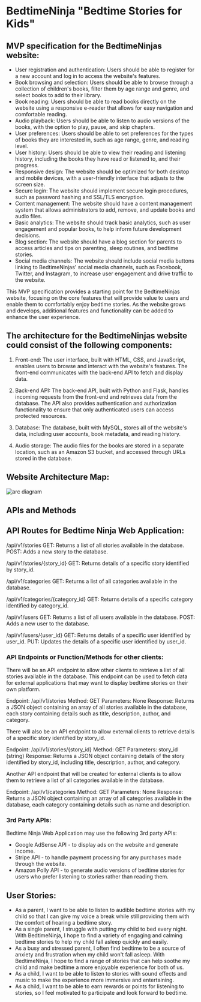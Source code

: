 # BedtimeNinja "Bedtime Stories for Kids"
## MVP specification for the BedtimeNinjas website:
* User registration and authentication: Users should be able to register for a new account and log in to access the website's features.
* Book browsing and selection: Users should be able to browse through a collection of children's books, filter them by age range and genre, and select books to add to their library.
* Book reading: Users should be able to read books directly on the website using a responsive e-reader that allows for easy navigation and comfortable reading.
* Audio playback: Users should be able to listen to audio versions of the books, with the option to play, pause, and skip chapters.
* User preferences: Users should be able to set preferences for the types of books they are interested in, such as age range, genre, and reading level.
* User history: Users should be able to view their reading and listening history, including the books they have read or listened to, and their progress.
* Responsive design: The website should be optimized for both desktop and mobile devices, with a user-friendly interface that adjusts to the screen size.
* Secure login: The website should implement secure login procedures, such as password hashing and SSL/TLS encryption.
* Content management: The website should have a content management system that allows administrators to add, remove, and update books and audio files.
* Basic analytics: The website should track basic analytics, such as user engagement and popular books, to help inform future development decisions.
* Blog section: The website should have a blog section for parents to access articles and tips on parenting, sleep routines, and bedtime stories.
* Social media channels: The website should include social media buttons linking to BedtimeNinjas' social media channels, such as Facebook, Twitter, and Instagram, to increase user engagement and drive traffic to the website.

This MVP specification provides a starting point for the BedtimeNinjas website, focusing on the core features that will provide value to users and enable them to comfortably enjoy bedtime stories. As the website grows and develops, additional features and functionality can be added to enhance the user experience.

## The architecture for the BedtimeNinjas website could consist of the following components:

1. Front-end: The user interface, built with HTML, CSS, and JavaScript, enables users to browse and interact with the website's features. The front-end communicates with the back-end API to fetch and display data.

2. Back-end API: The back-end API, built with Python and Flask, handles incoming requests from the front-end and retrieves data from the database. The API also provides authentication and authorization functionality to ensure that only authenticated users can access protected resources.

3. Database: The database, built with MySQL, stores all of the website's data, including user accounts, book metadata, and reading history.

4. Audio storage: The audio files for the books are stored in a separate location, such as an Amazon S3 bucket, and accessed through URLs stored in the database.

## Website Architecture Map:

![arc diagram](https://user-images.githubusercontent.com/72882307/226424173-0b466a2e-a9c3-434d-a01c-9c37888ddfa3.png)

## APIs and Methods
## API Routes for Bedtime Ninja Web Application:

/api/v1/stories
GET: Returns a list of all stories available in the database.
POST: Adds a new story to the database.
 
/api/v1/stories/{story_id}
GET: Returns details of a specific story identified by story_id.
 
/api/v1/categories
GET: Returns a list of all categories available in the database.
 
/api/v1/categories/{category_id}
GET: Returns details of a specific category identified by category_id.
 
/api/v1/users
GET: Returns a list of all users available in the database.
POST: Adds a new user to the database.
 
/api/v1/users/{user_id}
GET: Returns details of a specific user identified by user_id.
PUT: Updates the details of a specific user identified by user_id.
 
### API Endpoints or Function/Methods for other clients:
There will be an API endpoint to allow other clients to retrieve a list of all stories available in the database. This endpoint can be used to fetch data for external applications that may want to display bedtime stories on their own platform.
 
Endpoint: /api/v1/stories
Method: GET
Parameters: None
Response: Returns a JSON object containing an array of all stories available in the database, each story containing details such as title, description, author, and category.
 
There will also be an API endpoint to allow external clients to retrieve details of a specific story identified by story_id.
 
Endpoint: /api/v1/stories/{story_id}
Method: GET
Parameters: story_id (string)
Response: Returns a JSON object containing details of the story identified by story_id, including title, description, author, and category.
 
Another API endpoint that will be created for external clients is to allow them to retrieve a list of all categories available in the database.
 
Endpoint: /api/v1/categories
Method: GET
Parameters: None
Response: Returns a JSON object containing an array of all categories available in the database, each category containing details such as name and description.
 
### 3rd Party APIs:
Bedtime Ninja Web Application may use the following 3rd party APIs:
* Google AdSense API - to display ads on the website and generate income.
* Stripe API - to handle payment processing for any purchases made through the website.
* Amazon Polly API - to generate audio versions of bedtime stories for users who prefer listening to stories rather than reading them.

## User Stories:
* As a parent, I want to be able to listen to audible bedtime stories with my child so that I can give my voice a break while still providing them with the comfort of hearing a bedtime story.
* As a single parent, I struggle with putting my child to bed every night. With BedtimeNinja, I hope to find a variety of engaging and calming bedtime stories to help my child fall asleep quickly and easily.
* As a busy and stressed parent, I often find bedtime to be a source of anxiety and frustration when my child won't fall asleep. With BedtimeNinja, I hope to find a range of stories that can help soothe my child and make bedtime a more enjoyable experience for both of us.
* As a child, I want to be able to listen to stories with sound effects and music to make the experience more immersive and entertaining.
* As a child, I want to be able to earn rewards or points for listening to stories, so I feel motivated to participate and look forward to bedtime.


